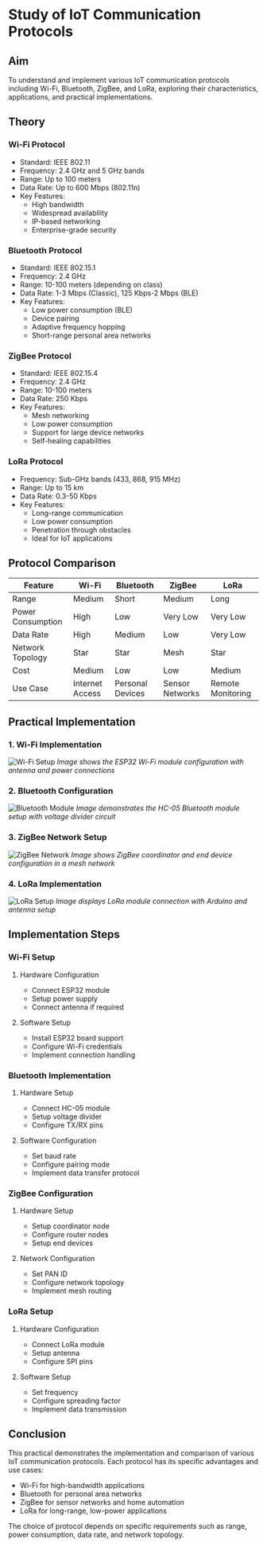 # Study of IoT Communication Protocols 

## Aim
To understand and implement various IoT communication protocols including Wi-Fi, Bluetooth, ZigBee, and LoRa, exploring their characteristics, applications, and practical implementations.

## Theory

### Wi-Fi Protocol
- Standard: IEEE 802.11
- Frequency: 2.4 GHz and 5 GHz bands
- Range: Up to 100 meters
- Data Rate: Up to 600 Mbps (802.11n)
- Key Features:
  * High bandwidth
  * Widespread availability
  * IP-based networking
  * Enterprise-grade security

### Bluetooth Protocol
- Standard: IEEE 802.15.1
- Frequency: 2.4 GHz
- Range: 10-100 meters (depending on class)
- Data Rate: 1-3 Mbps (Classic), 125 Kbps-2 Mbps (BLE)
- Key Features:
  * Low power consumption (BLE)
  * Device pairing
  * Adaptive frequency hopping
  * Short-range personal area networks

### ZigBee Protocol
- Standard: IEEE 802.15.4
- Frequency: 2.4 GHz
- Range: 10-100 meters
- Data Rate: 250 Kbps
- Key Features:
  * Mesh networking
  * Low power consumption
  * Support for large device networks
  * Self-healing capabilities

### LoRa Protocol
- Frequency: Sub-GHz bands (433, 868, 915 MHz)
- Range: Up to 15 km
- Data Rate: 0.3-50 Kbps
- Key Features:
  * Long-range communication
  * Low power consumption
  * Penetration through obstacles
  * Ideal for IoT applications

## Protocol Comparison

| Feature | Wi-Fi | Bluetooth | ZigBee | LoRa |
|---------|-------|-----------|---------|-------|
| Range | Medium | Short | Medium | Long |
| Power Consumption | High | Low | Very Low | Very Low |
| Data Rate | High | Medium | Low | Very Low |
| Network Topology | Star | Star | Mesh | Star |
| Cost | Medium | Low | Low | Medium |
| Use Case | Internet Access | Personal Devices | Sensor Networks | Remote Monitoring |

## Practical Implementation

### 1. Wi-Fi Implementation
![Wi-Fi Setup](https://github.com/user-attachments/assets/7be6b3b0-89fb-4d21-97f1-f0bff7537dfd)
*Image shows the ESP32 Wi-Fi module configuration with antenna and power connections*

### 2. Bluetooth Configuration
![Bluetooth Module](https://github.com/user-attachments/assets/8812673c-cd74-4142-b95f-3b1a01ca33cf)
*Image demonstrates the HC-05 Bluetooth module setup with voltage divider circuit*

### 3. ZigBee Network Setup
![ZigBee Network](https://github.com/user-attachments/assets/78ef20f3-47c5-4e07-958f-031cf469c63a)
*Image shows ZigBee coordinator and end device configuration in a mesh network*

### 4. LoRa Implementation
![LoRa Setup](https://github.com/user-attachments/assets/4806af6a-9f1f-4534-ac01-595b2545481f)
*Image displays LoRa module connection with Arduino and antenna setup*

## Implementation Steps

### Wi-Fi Setup
1. Hardware Configuration
   - Connect ESP32 module
   - Setup power supply
   - Connect antenna if required

2. Software Setup
   - Install ESP32 board support
   - Configure Wi-Fi credentials
   - Implement connection handling

### Bluetooth Implementation
1. Hardware Setup
   - Connect HC-05 module
   - Setup voltage divider
   - Configure TX/RX pins

2. Software Configuration
   - Set baud rate
   - Configure pairing mode
   - Implement data transfer protocol

### ZigBee Configuration
1. Hardware Setup
   - Setup coordinator node
   - Configure router nodes
   - Setup end devices

2. Network Configuration
   - Set PAN ID
   - Configure network topology
   - Implement mesh routing

### LoRa Setup
1. Hardware Configuration
   - Connect LoRa module
   - Setup antenna
   - Configure SPI pins

2. Software Setup
   - Set frequency
   - Configure spreading factor
   - Implement data transmission

## Conclusion
This practical demonstrates the implementation and comparison of various IoT communication protocols. Each protocol has its specific advantages and use cases:
- Wi-Fi for high-bandwidth applications
- Bluetooth for personal area networks
- ZigBee for sensor networks and home automation
- LoRa for long-range, low-power applications

The choice of protocol depends on specific requirements such as range, power consumption, data rate, and network topology.